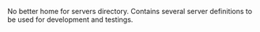 



No better home for servers directory.
    Contains several server definitions to be used for development and testings. 

    